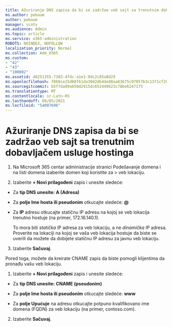 ```yaml
---
title: Ažuriranje DNS zapisa da bi se zadržao veb sajt sa trenutnim dobavljačem usluge hostinga
ms.author: pebaum
author: pebaum
manager: scotv
ms.audience: Admin
ms.topic: article
ms.service: o365-administration
ROBOTS: NOINDEX, NOFOLLOW
localization_priority: Normal
ms.collection: Adm_O365
ms.custom:
- "42"
- "43"
- "100002"
ms.assetid: 48251355-7383-4fdc-a1e1-9dc2c85a8d29
ms.openlocfilehash: f868ce25d68f61da30d2db4de88aa83675c97857b3c1371cf2039e0b03895a64
ms.sourcegitcommit: b5f7da89a650d2915dc652449623c78be6247175
ms.translationtype: MT
ms.contentlocale: sr-Latn-RS
ms.lasthandoff: 08/05/2021
ms.locfileid: "54007696"
---
```

# <a name="update-dns-records-to-keep-your-website-with-your-current-hosting-provider"></a>Ažuriranje DNS zapisa da bi se zadržao veb sajt sa trenutnim dobavljačem usluge hostinga

1. Na Microsoft 365 centar administracije stranici Podešavanje domena i na listi domena izaberite domen koji koristite za   >  [](https://admin.microsoft.com/Adminportal#/Domains) veb lokaciju.

2. Izaberite **+ Novi prilagođeni** zapis i unesite sledeće:

  - Za **tip DNS unesite:** **A (Adresa)**

  - Za **polje Ime hosta ili pseudonim** otkucajte sledeće: **@**

  - Za **IP** adresu otkucajte statičnu IP adresu na kojoj se veb lokacija trenutno hostuje (na primer, 172.16.140.1).

    To mora biti  *statička*  IP adresa za veb lokaciju, a ne  *dinamička*  IP adresa. Proverite na lokaciji na kojoj se vaša veb lokacija hostuje da biste se uverili da možete da dobijete statičnu IP adresu za javnu veb lokaciju.

3. Izaberite **Sačuvaj**.

Pored toga, možete da kreirate CNAME zapis da biste pomogli klijentima da pronađu vašu veb lokaciju.
  
1. Izaberite **+ Novi prilagođeni** zapis i unesite sledeće:

  - Za **tip DNS unesite:** **CNAME (pseudonim)**

  - Za **polje Ime hosta ili pseudonim** otkucajte sledeće: **www**

  - Za **polje Upućuje** na adresu otkucajte potpuno kvalifikovano ime domena (FQDN) za veb lokaciju (na primer, contoso.com).

2. Izaberite **Sačuvaj**.
